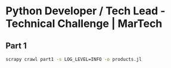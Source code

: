 # Python Developer / Tech Lead - Technical Challenge | MarTech

## Part 1
```bash
scrapy crawl part1 -s LOG_LEVEL=INFO -o products.jl
```

